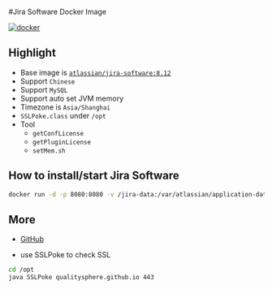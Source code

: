 #Jira Software Docker Image 

[![docker](https://img.shields.io/static/v1?style=for-the-badge&logo=docker&label=docker&message=bxwill/jira-software&color=2496ED)](https://hub.docker.com/r/bxwill/jira-software)

## Highlight

- Base image is [`atlassian/jira-software:8.12`](https://hub.docker.com/r/atlassian/jira-software/tags?page=1&ordering=-name&name=8.12)
- Support `Chinese`
- Support `MySQL`
- Support auto set JVM memory 
- Timezone is `Asia/Shanghai`
- `SSLPoke.class` under `/opt`
- Tool
  - `getConfLicense`
  - `getPluginLicense`
  - `setMem.sh`

## How to install/start Jira Software

```bash
docker run -d -p 8080:8080 -v /jira-data:/var/atlassian/application-data/jira -it bxwill/jira-software:8.12
```

## More

- [GitHub](https://github.com/seoktaehyeon/docker-jira-software)

- use SSLPoke to check SSL
```bash
cd /opt
java SSLPoke qualitysphere.github.io 443
```

